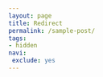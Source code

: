 ```yaml
---
layout: page
title: Redirect
permalink: /sample-post/
tags:
- hidden
navi:
 exclude: yes
---
```


<script>
window.location = "https://www.altcointrading.net/";
</script>
